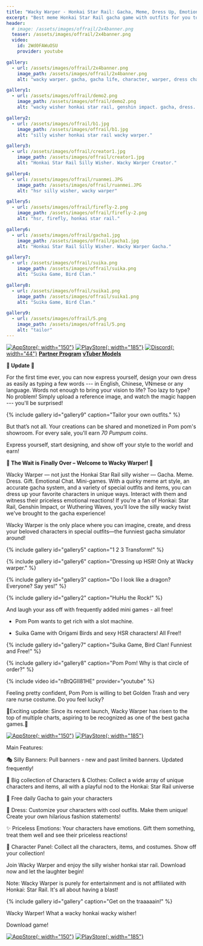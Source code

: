```yaml
---
title: "Wacky Warper - Honkai Star Rail: Gacha, Meme, Dress Up, Emotions"
excerpt: "Best meme Honkai Star Rail gacha game with outfits for you to dress up, gift characters and see their priceless emotions."
header:
  # image: /assets/images/offrail/2x4banner.png
  teaser: /assets/images/offrail/2x4banner.png
  video:
    id: 2Wd0FAWuOSU
    provider: youtube

gallery:
  - url: /assets/images/offrail/2x4banner.png
    image_path: /assets/images/offrail/2x4banner.png
    alt: "wacky warper. gacha, gacha life, character, warper, dress characters, chats, emotion. Top 10 casual games."

gallery1:
  - url: /assets/images/offrail/demo2.png
    image_path: /assets/images/offrail/demo2.png
    alt: "wacky wisher honkai star rail, genshin impact. gacha, dress. wacky warper. Top 10 simulator games."

gallery2:
  - url: /assets/images/offrail/b1.jpg
    image_path: /assets/images/offrail/b1.jpg
    alt: "silly wisher honkai star rail wacky warper."

gallery3:
  - url: /assets/images/offrail/creator1.jpg
    image_path: /assets/images/offrail/creator1.jpg
    alt: "Honkai Star Rail Silly Wisher. Wacky Warper Creator."

gallery4:
  - url: /assets/images/offrail/ruanmei.JPG
    image_path: /assets/images/offrail/ruanmei.JPG
    alt: "hsr silly wisher, wacky warper"

gallery5:
  - url: /assets/images/offrail/firefly-2.png
    image_path: /assets/images/offrail/firefly-2.png
    alt: "hsr, firefly, honkai star rail."

gallery6:
  - url: /assets/images/offrail/gacha1.jpg
    image_path: /assets/images/offrail/gacha1.jpg
    alt: "Honkai Star Rail Silly Wisher. Wacky Warper Gacha."

gallery7:
  - url: /assets/images/offrail/suika.png
    image_path: /assets/images/offrail/suika.png
    alt: "Suika Game, Bird Clan."

gallery8:
  - url: /assets/images/offrail/suika1.png
    image_path: /assets/images/offrail/suika1.png
    alt: "Suika Game, Bird Clan."

gallery9:
  - url: /assets/images/offrail/5.png
    image_path: /assets/images/offrail/5.png
    alt: "tailor"
---
```


[![AppStore](/assets/images/appstore-badge-black.svg){: width="150"}](https://apps.apple.com/us/app/wacky-warper/id6502666713) 
[![PlayStore](/assets/images/google-play-badge.png){: width="185"}](https://play.google.com/store/apps/details?id=com.hippopenny.offrail)
[![Discord](/assets/images/discord.svg){: width="44"}](https://discord.gg/SShz2reFyN)
[**Partner Program**](/creator/)
[**vTuber Models**](/vtuber/)



**🎉 Update 🎉**

For the first time ever, you can now express yourself, design your own dress as easily as typing a few words --- in English, Chinese, VNmese or any language. Words not enough to bring your vision to life? Too lazy to type? No problem! Simply upload a reference image, and watch the magic happen --- you'll be surprised!

{% include gallery id="gallery9" caption="Tailor your own outfits." %}

But that’s not all. Your creations can be shared and monetized in Pom pom's showroom. For every sale, you'll earn *70 Pumpum coins*.

Express yourself, start designing, and show off your style to the world! and earn!

**🎉 The Wait is Finally Over – Welcome to Wacky Warper! 🎉**

<!-- Get ready to hop on the train of the most hilarious and entertaining meme extravaganza ever! We're thrilled to announce the release of Wacky Warper, the app you never knew you needed until now; Honestly, I didn't know I wanted this silly app myself.   -->

Wacky Warper — not just the Honkai Star Rail silly wisher — Gacha. Meme. Dress. Gift. Emotional Chat. Mini-games. With a quirky meme art style, an accurate gacha system, and a variety of special outfits and items, you can dress up your favorite characters in unique ways. Interact with them and witness their priceless emotional reactions! If you’re a fan of Honkai: Star Rail, Genshin Impact, or Wuthering Waves, you’ll love the silly wacky twist we've brought to the gacha experience!

Wacky Warper is the only place where you can imagine, create, and dress your beloved characters in special outfits—the funniest gacha simulator around!

{% include gallery id="gallery5" caption="1 2 3 Transform!" %}

{% include gallery id="gallery6" caption="Dressing up HSR! Only at Wacky warper." %}

{% include gallery id="gallery3" caption="Do I look like a dragon? Everyone? Say yes!" %}

{% include gallery id="gallery2" caption="HuHu the Rock!" %}


And laugh your ass off with frequently added mini games - all free!

- Pom Pom wants to get rich with a slot machine.

- Suika Game with Origami Birds and sexy HSR characters! All Free!! 

{% include gallery id="gallery7" caption="Suika Game, Bird Clan! Funniest and Free!" %}

{% include gallery id="gallery8" caption="Pom Pom! Why is that circle of order?" %}

{% include video id="nBtQGII81HE" provider="youtube" %}

Feeling pretty confident, Pom Pom is willing to bet Golden Trash and very rare nurse costume.
Do you feel lucky?

🌟Exciting update: Since its recent launch, Wacky Warper has risen to the top of multiple charts, aspiring to be recognized as one of the best gacha games.🌟


[![AppStore](/assets/images/appstore-badge-black.svg){: width="150"}](https://apps.apple.com/us/app/wacky-warper/id6502666713) 
[![PlayStore](/assets/images/google-play-badge.png){: width="185"}](https://play.google.com/store/apps/details?id=com.hippopenny.offrail)


Main Features:

🎭 Silly Banners: Pull banners - new and past limited banners. Updated frequently!

🎎 Big collection of Characters & Clothes: Collect a wide array of unique characters and items, all with a playful nod to the Honkai: Star Rail universe

🎁 Free daily Gacha to gain your characters 

👒 Dress: Customize your characters with cool outfits. Make them unique! Create your own hilarious fashion statements!

✨ Priceless Emotions: Your characters have emotions. Gift them something, treat them well and see their priceless reactions!

👀 Character Panel: Collect all the characters, items, and costumes. Show off your collection!


Join Wacky Warper and enjoy the silly wisher honkai star rail. Download now and let the laughter begin!

Note: Wacky Warper is purely for entertainment and is not affiliated with Honkai: Star Rail. It's all about having a blast!

{% include gallery id="gallery" caption="Get on the traaaaain!" %}

Wacky Warper! What a wacky honkai wacky wisher! 

Download game!

[![AppStore](/assets/images/appstore-badge-black.svg){: width="150"}](https://apps.apple.com/us/app/wacky-warper/id6502666713) 
[![PlayStore](/assets/images/google-play-badge.png){: width="185"}](https://play.google.com/store/apps/details?id=com.hippopenny.offrail)




<!-- **🚀 Release for Honkai Star Rail HSR 2.3**
- *Firefly* will be released to Wacky Warper **24h** after Honkai: Star Rail hsr version 2.3!
- More clothes to dress up characters, and more funny animations for you to share and laugh
- Two beautiful lordly trash can costume
- One more thing, some of you will also receive the `code` to use and share. Check your `User` panel. yay!!!  

🌟Exciting update: Since its recent launch, Wacky Warper has risen to the top of multiple charts, aspiring to be recognized as one of the best gacha games.🌟

{% include gallery id="gallery5" caption="1 2 3 Transform!" %} -->

<!-- **🚀 Are you ready to get on board Wacky train**

06/07/2024 - The wait is almost over! We're putting the final touches on Wacky Warper, and it's almost here. Get ready to dive into the wackiest things ever, because this weekend, the fun begins!🤞 Stay tuned and stay excited! 🌟


**🏃 Join the Fun Early & Get Rewarded!**

Exciting news! Leading up to the game release, we're giving the first 100 members who share cool memes a special Creator Pack. This program ends on 2024/05/31, so don't miss out! Tell your friends to join the fun too!" -->